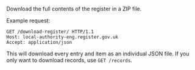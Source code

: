 Download the full contents of the register in a ZIP file.

Example request:

```http
GET /download-register/ HTTP/1.1
Host: local-authority-eng.register.gov.uk
Accept: application/json
```

This will download every entry and item as an individual JSON file. If you only want to download records, use `GET /records`.



